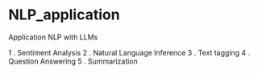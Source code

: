 # NLP_application
Application NLP with LLMs 

1 . Sentiment Analysis
2 . Natural Language Inference
3 . Text tagging
4 . Question Answering
5 . Summarization
